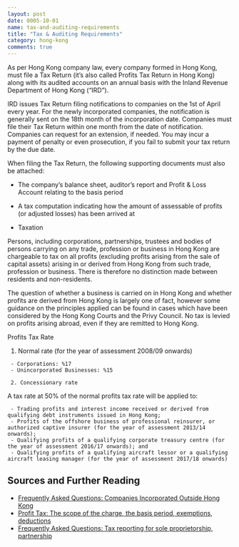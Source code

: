 ```yaml
---
layout: post
date: 0005-10-01
name: tax-and-auditing-requirements
title: "Tax & Auditing Requirements"
category: hong-kong
comments: true
---
```


As per Hong Kong company law, every company formed in Hong Kong, must file a Tax Return (it’s also called Profits Tax Return in Hong Kong) along with its audited accounts on an annual basis with the Inland Revenue Department of Hong Kong (“IRD”).

IRD issues Tax Return filing notifications to companies on the 1st of April every year. For the newly incorporated companies, the notification is generally sent on the 18th month of the incorporation date. Companies must file their Tax Return within one month from the date of notification. Companies can request for an extension, if needed. You may incur a payment of penalty or even prosecution, if you fail to submit your tax return by the due date.

When filing the Tax Return, the following supporting documents must also be attached:

  - The company’s balance sheet, auditor’s report and Profit & Loss Account relating to the basis period
  - A tax computation indicating how the amount of assessable of profits (or adjusted losses) has been arrived at

- Taxation

Persons, including corporations, partnerships, trustees and bodies of persons carrying on any trade, profession or business in Hong Kong are chargeable to tax on all profits (excluding profits arising from the sale of capital assets) arising in or derived from Hong Kong from such trade, profession or business. There is therefore no distinction made between residents and non-residents.

The question of whether a business is carried on in Hong Kong and whether profits are derived from Hong Kong is largely one of fact, however some guidance on the principles applied can be found in cases which have been considered by the Hong Kong Courts and the Privy Council. No tax is levied on profits arising abroad, even if they are remitted to Hong Kong.

   Profits Tax Rate 

   1. Normal rate (for the year of assessment 2008/09 onwards)
		
     - Corporations: %17
     - Unincorporated Businesses: %15

	 2. Concessionary rate

   A tax rate at 50% of the normal profits tax rate will be applied to:

     - Trading profits and interest income received or derived from qualifying debt instruments issued in Hong Kong;
     - Profits of the offshore business of professional reinsurer, or authorized captive insurer (for the year of assessment 2013/14 onwards);
     - Qualifying profits of a qualifying corporate treasury centre (for the year of assessment 2016/17 onwards); and
     - Qualifying profits of a qualifying aircraft lessor or a qualifying aircraft leasing manager (for the year of assessment 2017/18 onwards)


Sources and Further Reading
------ 
- [Frequently Asked Questions: Companies Incorporated Outside Hong Kong](http://www.ird.gov.hk/eng/pdf/faqciohk.pdf)
- [Profit Tax: The scope of the charge, the basis period, exemptions, deductions](http://www.ird.gov.hk/eng/tax/bus_pft.htm)
- [Frequently Asked Questions: Tax reporting for sole proprietorship, partnership](http://www.ird.gov.hk/eng/tax/ind_sp.htm#a04)

